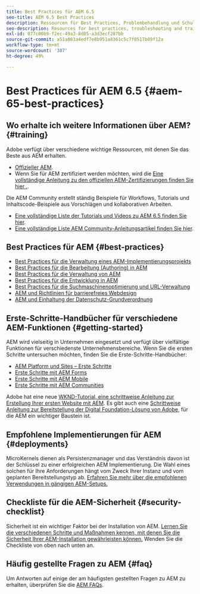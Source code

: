 ```yaml
---
title: Best Practices für AEM 6.5
seo-title: AEM 6.5 Best Practices
description: Ressourcen für Best Practices, Problembehandlung und Schulungen für AEM 6.5
seo-description: Resources for best practices, troubleshooting and training for AEM 6.5
exl-id: 077c00b9-f2ec-49a3-8d85-a3d3ecf287bb
source-git-commit: a51a863a4edf7e8b951a8361c5c7f0517b09f12a
workflow-type: tm+mt
source-wordcount: '387'
ht-degree: 49%

---
```


# Best Practices für AEM 6.5 {#aem-65-best-practices}

## Wo erhalte ich weitere Informationen über AEM? {#training}

Adobe verfügt über verschiedene wichtige Ressourcen, mit denen Sie das Beste aus AEM erhalten.

* [Offizieller AEM](https://training.adobe.com/training/current-courses.html#solution=adobeExperienceManager&amp;p=1).
* Wenn Sie für AEM zertifiziert werden möchten, wird die [Eine vollständige Anleitung zu den offiziellen AEM-Zertifizierungen finden Sie hier .](https://training.adobe.com/certification/exams.html#p=1&amp;solution=adobeExperienceManager).

Die AEM Community erstellt ständig Beispiele für Workflows, Tutorials und Inhaltscode-Beispiele aus Vorschlägen und kollaborativen Arbeiten.

* [Eine vollständige Liste der Tutorials und Videos zu AEM 6.5 finden Sie hier](https://experienceleague.adobe.com/docs/experience-manager-tutorials.html?lang=de).
* [Eine vollständige Liste AEM Community-Anleitungsartikel finden Sie hier](https://experienceleaguecommunities.adobe.com/t5/adobe-experience-manager/ct-p/adobe-experience-manager-community?profile.language=de).

## Best Practices für AEM {#best-practices}

* [Best Practices für die Verwaltung eines AEM-Implementierungsprojekts](/help/managing/best-practices.md)
* [Best Practices für die Bearbeitung (Authoring) in AEM](/help/sites-authoring/best-practices.md)
* [Best Practices für die Verwaltung von AEM](/help/sites-administering/administer-best-practices.md)
* [Best Practices für die Entwicklung in AEM](/help/sites-developing/best-practices.md)
* [Best Practices für die Suchmaschinenoptimierung und URL-Verwaltung](/help/managing/seo-and-url-management.md)
* [AEM und Richtlinien für barrierefreies Webdesign](/help/managing/web-accessibility.md)
* [AEM und Einhaltung der Datenschutz-Grundverordnung](/help/managing/data-protection-and-privacy.md)

## Erste-Schritte-Handbücher für verschiedene AEM-Funktionen {#getting-started}

AEM wird vielseitig in Unternehmen eingesetzt und verfügt über vielfältige Funktionen für verschiedenste Unternehmensbereiche. Wenn Sie die ersten Schritte untersuchen möchten, finden Sie die Erste-Schritte-Handbücher:

* [AEM Platform und Sites – Erste Schritte](/help/sites-deploying/deploy.md#getting-started)
* [Erste Schritte mit AEM Forms](/help/forms/using/introduction-aem-forms.md)
* [Erste Schritte mit AEM Mobile](/help/mobile/getting-started-aem-mobile.md)
* [Erste Schritte mit AEM Communities](/help/communities/getting-started.md)

Adobe hat eine neue [WKND-Tutorial, eine schrittweise Anleitung zur Erstellung Ihrer ersten Website mit AEM](https://experienceleague.adobe.com/docs/experience-manager-learn/getting-started-wknd-tutorial-develop/overview.html?lang=de). Es gibt auch eine [Schrittweise Anleitung zur Bereitstellung der Digital Foundation-Lösung von Adobe](https://experienceleague.adobe.com/#courses), für die AEM ein wichtiger Baustein ist.

## Empfohlene Implementierungen für AEM {#deployments}

MicroKernels dienen als Persistenzmanager und das Verständnis davon ist der Schlüssel zu einer erfolgreichen AEM Implementierung. Die Wahl eines solchen für Ihre Anforderungen hängt vom Zweck Ihrer Instanz und vom geplanten Bereitstellungstyp ab. [Erfahren Sie mehr über die empfohlenen Verwendungen in gängigen AEM-Setups.](/help/sites-deploying/recommended-deploys.md)

## Checkliste für die AEM-Sicherheit {#security-checklist}

Sicherheit ist ein wichtiger Faktor bei der Installation von AEM. [Lernen Sie die verschiedenen Schritte und Maßnahmen kennen, mit denen Sie die Sicherheit Ihrer AEM-Installation gewährleisten können.](/help/sites-administering/security-checklist.md) Wenden Sie die Checkliste von oben nach unten an.

## Häufig gestellte Fragen zu AEM {#faq}

Um Antworten auf einige der am häufigsten gestellten Fragen zu AEM zu erhalten, überprüfen Sie die [AEM FAQs](/help/sites-administering/aem-faqs.md).
